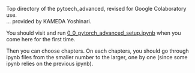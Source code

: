 Top directory of the pytoech_advanced, revised for Google Colaboratory use.  
... provided by KAMEDA Yoshinari.  
  
You should visit and run [0_0_pytorch_advanced_setup.ipynb](https://github.com/kameda-yoshinari/IMISToolExeA2021/blob/main/600/pytorch_advanced-revised/0_0_pytorch_advanced_setup.ipynb) when you come here for the first time.  

Then you can choose chapters. On each chapters, you should go through ipynb files from the smaller number to the larger, one by one (since some ipynb relies on the previous ipynb).  


